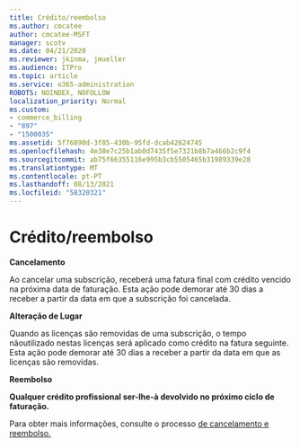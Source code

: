 ```yaml
---
title: Crédito/reembolso
ms.author: cmcatee
author: cmcatee-MSFT
manager: scotv
ms.date: 04/21/2020
ms.reviewer: jkinma, jmueller
ms.audience: ITPro
ms.topic: article
ms.service: o365-administration
ROBOTS: NOINDEX, NOFOLLOW
localization_priority: Normal
ms.custom:
- commerce_billing
- "897"
- "1500035"
ms.assetid: 5f76890d-3f85-430b-95fd-dcab42624745
ms.openlocfilehash: 4e38e7c25b1ab0d7435f5e7321b8b7a466b2c9f4
ms.sourcegitcommit: ab75f66355116e995b3cb5505465b31989339e28
ms.translationtype: MT
ms.contentlocale: pt-PT
ms.lasthandoff: 08/13/2021
ms.locfileid: "58320321"
---
```

# <a name="creditrefund"></a>Crédito/reembolso

**Cancelamento**
  
Ao cancelar uma subscrição, receberá uma fatura final com crédito vencido na próxima data de faturação. Esta ação pode demorar até 30 dias a receber a partir da data em que a subscrição foi cancelada.
  
**Alteração de Lugar**
  
Quando as licenças são removidas de uma subscrição, o tempo nãoutilizado nestas licenças será aplicado como crédito na fatura seguinte. Esta ação pode demorar até 30 dias a receber a partir da data em que as licenças são removidas.

**Reembolso**

**Qualquer crédito profissional ser-lhe-à devolvido no próximo ciclo de faturação.**

Para obter mais informações, consulte o processo [de cancelamento e reembolso.](https://docs.microsoft.com/microsoft-365/commerce/subscriptions/cancel-your-subscription) 
